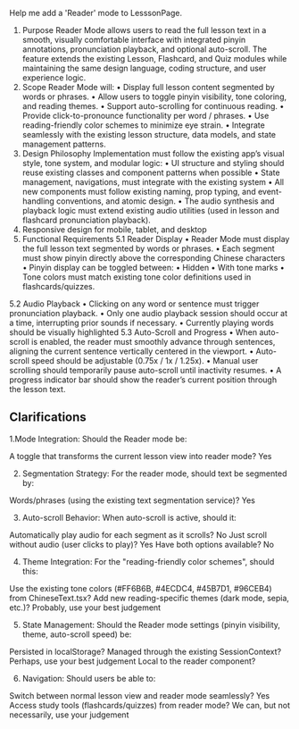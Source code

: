 Help me add a 'Reader' mode to LesssonPage.
1. Purpose
Reader Mode allows users to read the full lesson text in a smooth, visually comfortable interface with integrated pinyin annotations, pronunciation playback, and optional auto-scroll. The feature extends the existing Lesson, Flashcard, and Quiz modules while maintaining the same design language, coding structure, and user experience logic.
2. Scope
Reader Mode will:
	•	Display full lesson content segmented by words or phrases.
	•	Allow users to toggle pinyin visibility, tone coloring, and reading themes.
	•	Support auto-scrolling for continuous reading.
	•	Provide click-to-pronounce functionality per word / phrases.
	•	Use reading-friendly color schemes to minimize eye strain.
	•	Integrate seamlessly with the existing lesson structure, data models, and state management patterns.
3.  Design Philosophy
Implementation must follow the existing app’s visual style, tone system, and modular logic:
	•	UI structure and styling should reuse existing classes and component patterns when possible
	•	State management, navigations, must integrate with the existing system 
	•	All new components must follow existing naming, prop typing, and event-handling conventions, and atomic design.
	•	The audio synthesis and playback logic must extend existing audio utilities (used in lesson and flashcard pronunciation playback).
4.  Responsive design for mobile, tablet, and desktop   
5.  Functional Requirements
5.1 Reader Display
	•	Reader Mode must display the full lesson text segmented by words or phrases.
	•	Each segment must show pinyin directly above the corresponding Chinese characters 
	•   Pinyin display can be toggled between:
	   •	Hidden
	   •	With tone marks
	•  Tone colors must match existing tone color definitions used in flashcards/quizzes.

5.2 Audio Playback
	•	Clicking on any word or sentence must trigger pronunciation playback.
	•	Only one audio playback session should occur at a time, interrupting prior sounds if necessary.
	•	Currently playing words should be visually highlighted 
5.3 Auto-Scroll and Progress
	•	When auto-scroll is enabled, the reader must smoothly advance through sentences, aligning the current sentence vertically centered in the viewport.
	•	Auto-scroll speed should be adjustable (0.75x / 1x / 1.25x).
	•	Manual user scrolling should temporarily pause auto-scroll until inactivity resumes.
	•	A progress indicator bar should show the reader’s current position through the lesson text.    


## Clarifications

1.Mode Integration: Should the Reader mode be:

A toggle that transforms the current lesson view into reader mode? Yes


2. Segmentation Strategy: For the reader mode, should text be segmented by:

Words/phrases (using the existing text segmentation service)? Yes

3. Auto-scroll Behavior: When auto-scroll is active, should it:

Automatically play audio for each segment as it scrolls? No
Just scroll without audio (user clicks to play)? Yes
Have both options available? No

4. Theme Integration: For the "reading-friendly color schemes", should this:

Use the existing tone colors (#FF6B6B, #4ECDC4, #45B7D1, #96CEB4) from ChineseText.tsx?
Add new reading-specific themes (dark mode, sepia, etc.)? Probably, use your best judgement

5. State Management: Should the Reader mode settings (pinyin visibility, theme, auto-scroll speed) be:

Persisted in localStorage?
Managed through the existing SessionContext? Perhaps, use your best judgement
Local to the reader component?

6. Navigation: Should users be able to:

Switch between normal lesson view and reader mode seamlessly? Yes
Access study tools (flashcards/quizzes) from reader mode? We can, but not necessarily, use your judgement